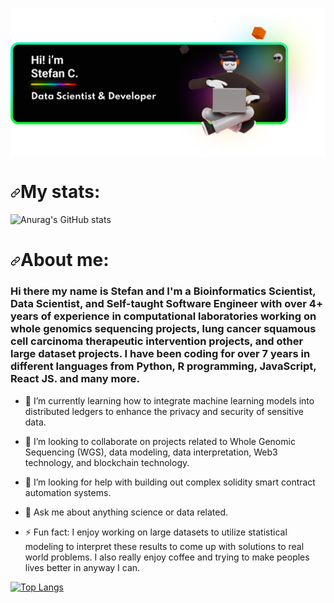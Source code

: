 <a target="_blank" rel="noopener noreferrer nofollow" href="https://raw.githubusercontent.com/Exzo-Network/profile-banner/main/Group%20112.png"><img align="center" src="https://raw.githubusercontent.com/Exzo-Network/profile-banner/main/Group%20112.png" alt="lexmarcos header" height="auto" width="1185" data-canonical-src="https://i.imgur.com/rvFnjfe.png" style="max-width: 100%;"></a>

<h1 align="left" dir="auto"><a id="user-content-my-stack" class="anchor" aria-hidden="true" href="#my-stack"><svg class="octicon octicon-link" viewBox="0 0 16 16" version="1.1" width="16" height="16" aria-hidden="true"><path fill-rule="evenodd" d="M7.775 3.275a.75.75 0 001.06 1.06l1.25-1.25a2 2 0 112.83 2.83l-2.5 2.5a2 2 0 01-2.83 0 .75.75 0 00-1.06 1.06 3.5 3.5 0 004.95 0l2.5-2.5a3.5 3.5 0 00-4.95-4.95l-1.25 1.25zm-4.69 9.64a2 2 0 010-2.83l2.5-2.5a2 2 0 012.83 0 .75.75 0 001.06-1.06 3.5 3.5 0 00-4.95 0l-2.5 2.5a3.5 3.5 0 004.95 4.95l1.25-1.25a.75.75 0 00-1.06-1.06l-1.25 1.25a2 2 0 01-2.83 0z"></path></svg></a>My stats:</h1>

![Anurag's GitHub stats](https://github-readme-stats.vercel.app/api?username=Exzo-Network&show_icons=true&theme=merko)

<h1 align="left" dir="auto"><a id="user-content-my-stack" class="anchor" aria-hidden="true" href="#my-stack"><svg class="octicon octicon-link" viewBox="0 0 16 16" version="1.1" width="16" height="16" aria-hidden="true"><path fill-rule="evenodd" d="M7.775 3.275a.75.75 0 001.06 1.06l1.25-1.25a2 2 0 112.83 2.83l-2.5 2.5a2 2 0 01-2.83 0 .75.75 0 00-1.06 1.06 3.5 3.5 0 004.95 0l2.5-2.5a3.5 3.5 0 00-4.95-4.95l-1.25 1.25zm-4.69 9.64a2 2 0 010-2.83l2.5-2.5a2 2 0 012.83 0 .75.75 0 001.06-1.06 3.5 3.5 0 00-4.95 0l-2.5 2.5a3.5 3.5 0 004.95 4.95l1.25-1.25a.75.75 0 00-1.06-1.06l-1.25 1.25a2 2 0 01-2.83 0z"></path></svg></a>About me:</h1>

### Hi there my name is Stefan and I'm a Bioinformatics Scientist, Data Scientist, and Self-taught Software Engineer with over 4+ years of experience in computational laboratories working on whole genomics sequencing projects, lung cancer squamous cell carcinoma therapeutic intervention projects, and other large dataset projects. I have been coding for over 7 years in different languages from Python, R programming, JavaScript, React JS. and many more.


- 🌱 I’m currently learning how to integrate machine learning models into distributed ledgers to enhance the privacy and security of sensitive data.

- 👯 I’m looking to collaborate on projects related to Whole Genomic Sequencing (WGS), data modeling, data interpretation, Web3 technology, and blockchain technology.

- 🤔 I’m looking for help with building out complex solidity smart contract automation systems.

- 💬 Ask me about anything science or data related.

- ⚡ Fun fact: I enjoy working on large datasets to utilize statistical modeling to interpret these results to come up with solutions to real world problems. I also really enjoy coffee and trying to make peoples lives better in anyway I can.



[![Top Langs](https://github-readme-stats.vercel.app/api/top-langs/?username=Exzo-Network&langs_count=8)](https://github.com/Exzo-Network/github-readme-stats)
